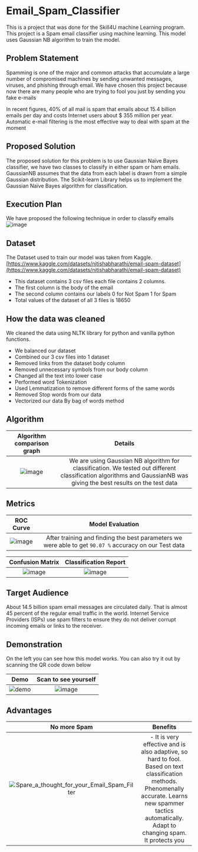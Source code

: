 # Email_Spam_Classifier
This is a project that was done for the Skill4U machine Learning program. This project is a Spam email classifier using machine learning. This model uses Gaussian NB algorithm to train the model.

## Problem Statement 
Spamming is one of the major and common attacks that accumulate a large number of compromised machines by sending unwanted messages, viruses, and phishing through email. We have chosen this project because now there are many people who are trying to fool you just by sending you fake e-mails

In recent figures, 40% of all mail is spam that emails about 15.4 billion emails per day and costs Internet users about $ 355 million per year. Automatic e-mail filtering is the most effective way to deal with spam at the moment

## Proposed Solution
The proposed solution for this problem is to use  Gaussian Naïve Bayes classifier, we have two classes to classify in either spam or ham emails. GaussianNB assumes that the data from each label is drawn from a simple Gaussian distribution. The Scikit-learn Library helps us to implement the Gaussian Naïve Bayes algorithm for classification.

## Execution Plan
We have proposed the following technique in order to classify emails
![image](https://user-images.githubusercontent.com/47780362/194686725-ec60e1da-4c81-47a1-bcf5-e7566361360d.png)

## Dataset
The Dataset used to train our model was taken from Kaggle. [https://www.kaggle.com/datasets/nitishabharathi/email-spam-dataset](https://www.kaggle.com/datasets/nitishabharathi/email-spam-dataset)
- This dataset contains 3 csv files each file contains 2 columns. 
- The first column is the body of the email
- The second column contains our labels 0 for Not Spam 1 for Spam
- Total values of the dataset of all 3 files is 18650

## How the data was cleaned
We cleaned the data using NLTK library for python and vanilla python functions. 
- We balanced our dataset
- Combined our 3 csv files into 1 dataset
- Removed links from the dataset body column
- Removed unnecessary symbols from our body column
- Changed all the text into lower case
- Performed word Tokenization
- Used Lemmatization to remove different forms of the same words
- Removed Stop words from our data
- Vectorized our data By bag of words method

## Algorithm
Algorithm comparison graph          |  Details
:-------------------------:|:-------------------------:
![image](https://user-images.githubusercontent.com/47780362/194687049-92bc68d1-4f81-425d-a973-7dff81ab3700.png)| We are using Gaussian NB algorithm for classification. We tested out different classification algorithms and GaussianNB was giving the best results on the test data

## Metrics

ROC Curve        |  Model Evaluation
:-------------------------:|:-------------------------:
![image](https://user-images.githubusercontent.com/47780362/194687025-9317a81d-68fb-4494-bb41-1c233ce2188a.png)  | After training and finding the best parameters we were able to get `90.07 %`  accuracy on our Test data

Confusion Matrix        |  Classification Report
:-------------------------:|:-------------------------:
![image](https://user-images.githubusercontent.com/47780362/194687186-6a4dcf41-6d17-4257-a65b-a015895ae31c.png)| ![image](https://user-images.githubusercontent.com/47780362/194687113-fbe78281-4ae0-45e2-8834-36e43ed9d5b8.png) 

## Target Audience
About 14.5 billion spam email messages are circulated daily. That is almost 45 percent of the regular email traffic in the world. Internet Service Providers (ISPs) use spam filters to ensure they do not deliver corrupt incoming emails or links to the receiver.

## Demonstration
On the left you can see how this model works. You can also try it out by scanning the QR code down below

Demo          |  Scan to see yourself
:-------------------------:|:-------------------------:
![demo](https://user-images.githubusercontent.com/47780362/194687277-05b0568b-dc75-411f-837c-c63d6fce3289.gif) | ![image](https://user-images.githubusercontent.com/47780362/194687249-0172a555-45c1-46d8-9ee2-cf072f54b111.png)

## Advantages
No more Spam         |  Benefits
:-------------------------:|:-------------------------:
![Spare_a_thought_for_your_Email_Spam_Filter](https://user-images.githubusercontent.com/47780362/194687406-58b11470-d757-479d-ba2f-230d56202b35.gif)|- It is very effective and is also adaptive, so hard to fool. Based on text classification methods. Phenomenally accurate. Learns new spammer tactics automatically. Adapt to changing spam. It protects you
